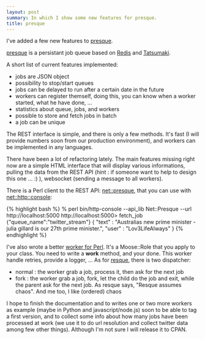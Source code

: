 ```yaml
---
layout: post
summary: In which I show some new features for presque.
title: presque
---
```


I've added a few new features to [presque](http://github.com/franckcuny/presque).

[presque](http://lumberjaph.net/presque-a-redis---tatsumaki-based-message-queue.html) is a persistant job queue based on [Redis](http://github.com/antirez/redis) and [Tatsumaki](http://github.com/miyagawa/Tatsumaki).

A short list of current features implemented:

* jobs are JSON object
* possibility to stop/start queues
* jobs can be delayed to run after a certain date in the future
* workers can register themself, doing this, you can know when a worker started, what he have done, ...
* statistics about queue, jobs, and workers
* possible to store and fetch jobs in batch
* a job can be unique

The REST interface is simple, and there is only a few methods. It's fast (I will provide numbers soon from our production environment), and workers can be implemented in any languages.

There have been a lot of refactoring lately. The main features missing right now are a simple HTML interface that will display various informations, pulling the data from the REST API (hint : if someone want to help to design this one ... :) ), websocket (sending a message to all workers).

There is a Perl client to the REST API: [net::presque](http://github.com/franckcuny/net-presque), that you can use with [net::http::console](http://github.com/franckcuny/net-http-console):

{% highlight bash %}
% perl bin/http-console --api_lib Net::Presque --url http://localhost:5000
http://localhost:5000> fetch_job {"queue_name":"twitter_stream"}
{
    "text" : "Australias new prime minister - julia gillard is our 27th prime minister.",
    "user" : "Lov3LifeAlways"
}
{% endhighlight %}

I've also wrote a better [worker for Perl](http://github.com/franckcuny/presque-worker). It's a Moose::Role that you apply to your class. You need to write a **work** method, and your done. This worker handle retries, provide a logger, ... As for [resque](http://github.com/defunkt/resque), there is two dispatcher:

* normal : the worker grab a job, process it, then ask for the next job
* fork : the worker grab a job, fork, let the child do the job and exit, while the parent ask for the next job. As resque says, "Resque assumes chaos". And me too, I like (ordered) chaos

I hope to finish the documentation and to writes one or two more workers as example (maybe in Python and javascript/node.js) soon to be able to tag a first version, and to collect some info about how many jobs have been processed at work (we use it to do url resolution and collect twitter data among few other things). Although I'm not sure I will release it to CPAN.
